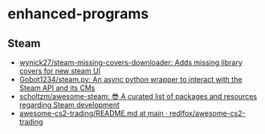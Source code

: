 # enhanced-programs

## Steam

- [wynick27/steam-missing-covers-downloader: Adds missing library covers for new steam UI](https://github.com/wynick27/steam-missing-covers-downloader)
- [Gobot1234/steam.py: An async python wrapper to interact with the Steam API and its CMs](https://github.com/Gobot1234/steam.py)
- [scholtzm/awesome-steam: 😎 A curated list of packages and resources regarding Steam development](https://github.com/scholtzm/awesome-steam)
- [awesome-cs2-trading/README.md at main · redlfox/awesome-cs2-trading](https://github.com/redlfox/awesome-cs2-trading/blob/main/README.md)
